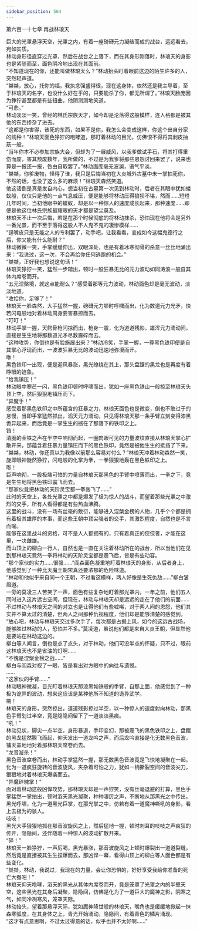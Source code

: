 ```yaml
---
sidebar_position: 564
---
```

 第六百一十七章 再战林琅天


巨大的光罩悬浮天空，光罩之内，有着一座磅礴元力凝结而成的战台，远远看去，宛如实质。  
林动身形径直穿过光罩，然后在战台之上落下，而在其身形刚落时，林琅天的身影也是紧随而至，面色阴冷地出现在其面前。  
“不知道现在的你，还能叫做林琅天么？”林动抬头盯着眼前这边的陌生许多的人，突然轻声道。  
“桀桀，放心，托你的福，我执念强盛得很，现在这身体，依然还是我主导着，至于林琅天的名字，也没什么好在乎的，只要能杀了你，都无所谓了。”林琅天脸庞因为狰狞甚至都是有些扭曲，他阴测测地笑道。  
“可悲。”  
林动淡淡一笑，曾经的林氏宗族天才，如今却是沦落得这般模样，连人格都是被其他的东西掺杂了进去。  
“这都是你害得，该死的东西，如果不是你，我怎么会变成这样，你这个出自分家的贱种！”林琅天面色狰狞的咆哮道，那盯着林动的目光，仿佛恨不得将其剥皮抽筋一般。  
“当年你本不必参加宗族大会，但却为了一展威风，以我爹做试手石，将其打得重伤而废，害其颓废数年，我所做的，不过是为我爹将那些恩怨讨回来罢了，说来也算是一报还一报，咎由自取罢了。”林动面庞毫无波澜，语气平淡。  
“桀桀，你爹废物，怪得了谁，我只是后悔当初在大炎城外古墓中未一掌拍死你，不然的话，也没了这么多的麻烦！”林琅天森然笑道。  
他这话倒是真是发自内心，想当初在古墓第一次见到林动时，后者在其眼中犹如蝼蚁般，仅仅只是他的一点气息威压，便是能够将林动压得狼狈不堪，然而……短短几年时间，当初他眼中的蝼蚁，却是以一种惊人的速度成长起来，那种速度……即便是他这位林氏宗族最耀眼的天才都是望尘莫及。  
林琅天不止一次后悔，若是在那个时候彻底的将林动抹杀，恐怕现在他将会是另外一番光景，而不至于落得这般人不人鬼不鬼的凄惨模样……  
“逞嘴皮只是无能之人的专利罢了，动手吧，让我看看，变成如今这幅鬼德行之后，你又能有什么能耐？”  
林动微微一笑，手掌缓缓伸出，双眼深处，也是有着冰寒彻骨的杀意一丝丝地涌出来：“我说过，这一次，不会再给你任何逃跑的机会。”  
“桀桀，正好我也想说这句话！”  
林琅天狰狞一笑，猛然一步踏出，顿时一股狂暴无比的元力波动如同涛浪一般自其体内席卷而开。  
“五元涅槃境，就这点能耐么？”感受着那等元力波动，林动面色却是毫无波动，淡淡地道。  
“收拾你，足够了！”  
林琅天一脸森然，大手猛然一握，磅礴元力顿时呼啸而出，化为数道元力光矛，快若闪电般地对着林动周身要害暴掠而去。  
“叮叮！”  
林动手掌一握，天鳄骨枪闪掠而出，枪身一震，化为道道残影，雄浑元力涌动间，直接是生生地将那数道光矛尽数震碎而去。  
“这种攻势，你倒也是有脸施展出来？”林动冷笑，手掌一握，一尊黑色铁印便是自其掌心浮现而出，一波波狂暴无比的波动迅速地弥漫而开。  
咻！  
黑色铁印一出现，便是迎风暴涨，黑光缭绕在其上，那头盘踞的黑龙也是再度有着睁眼的迹象。  
“给我镇压！”  
林动眼中寒芒一闪，黑色铁印顿时呼啸而出，犹如一座黑色铁山一般掠至林琅天头顶上空，然后狠狠地镇压而下。  
“异魔手！”  
感受着那黑色铁印之中所蕴含的狂暴之力，林琅天面色也是微变，倒也不敢过于的怠慢，当即手掌猛然抓出，滔天元力涌动，只见得林琅天那一条手臂立刻变得漆黑诡异起来，而后竟是一掌生生的撼在了那落下的铁印之上。  
铛！  
清脆的金铁之声在半空中响彻而起，一圈肉眼可见的力量波纹直接从林琅天掌心扩散开来，那蕴含着狂暴力量镇压而下的黑色铁印，竟然是被他生生的抵挡了下来。  
“桀桀，林动，你还真以为我像以前那么容易对付么？”林琅天冲着林动森然一笑，旋即眼神陡然狰狞，闪电般的化掌为拳，一拳狠狠地轰在黑色铁印之上。  
嘭！  
巨声响彻，一股极端可怕的力量自林琅天那黑色的手臂中喷薄而出，一拳之下，竟是生生地将黑色铁印震飞而去。  
“那家伙竟把林动的天阶灵宝都一拳轰飞了……”  
此时的天空上，各处光罩之中都是爆发了极为惊人的战斗，而望着那些光罩之中激烈的交手，所有人看得都是有些热血沸腾。  
这里的战斗，没有一场有丝毫的敷衍，能够进入涅槃金榜的人物，几乎个个都是拥有着极其雄厚的本事，而这些王朝中顶尖强者的交手，其激烈程度，自然也是不言而喻。  
能够在这里战斗的资格，可不是人人都拥有的，只有着真正的佼佼者，才能在这里，一决雌雄。  
而山顶上的柳白一行人，自然也是一直在关注着林动所在的战台，所以当他们在见到那林琅天竟然一拳将林动的天阶灵宝都是震飞后，皆是有些动容。  
“那个家伙的实力……很强……”阎森面色凝重地盯着林琅天的身影，从后者身上，他感觉到了一种比天魔王朝宋真还要浓郁的危险味道。  
“林动和他似乎来自同一个王朝，不过看这模样，两人好像是生死仇敌……”柳白皱眉道。  
一旁的莫凌三人苦笑了一声，面色有些复杂地盯着那光罩内，一年之前，他们五人同时进入这片远古空间，但现在，林动与林琅天却是远远的走在了他们的前面……  
不过林动与林琅天之间的对立也是让得他们有些嘘唏，对于两人间的恩怨，他们其实并不算太过的清楚，但两人之间那种仇视程度，他们却是能够清楚的感觉到。  
“放心吧，林动与林琅天交过多次手了，每次都是占据上风，如今的这远古战场，能够胜过林动的人，恐怕并不多。”莫凌道，虽说他们都是来自大炎王朝，但显然他是要站在林动这边的。  
柳白等人闻言，倒也是点了点头，对于林动，他们可没半点的怀疑，只不过，眼前这林琅天也不是省油的灯啊……  
“不愧是涅槃金榜之战……”  
柳白与阎森对视了一眼，皆是看出对方眼中的向往与遗憾。  
……  
“这家伙的手臂……”  
林动眼神微凝，目光盯着林琅天那漆黑如铁般的手臂，自那上面，他感觉到了一种极为诡异的波动，想来这应该是某种他所不知道的诡异武学。  
唰！  
林琅天的身形，突然掠出，道道残影掠过半空，以一种惊人的速度射向林动，那黑色手臂划过半空，竟是隐隐间留下了一道淡淡黑痕。  
“吼！”  
林动见状，脚尖一点半空，身形暴退，手印变幻，那被震飞的黑色铁印之上，盘踞的黑龙猛然腾飞而起，仰天发出一道龙吟之声，而后龙吟直接是化无数黑色音波，铺天盖地地对着那林琅天席卷而去。  
“龙音漩杀！”  
黑色音波席卷而出，林动手掌猛然一握，那无数黑色音波竟是飞快地凝聚在一起，化为一道疯狂旋转的音波旋风，夹杂着可怕之力，犹如一柄撕裂空间的音波尖刀，狠狠地对着林琅天爆袭而去。  
“异魔碎魄掌！”  
面对着林动这般凶悍攻势，那林琅天却是一声狞笑，没有丝毫退避的打算，黑色手掌猛然一掌拍出，顿时滔天黑光凝聚，种种凄厉之声，不断地从那黑光之中传出。  
黑光呼啸，化为一道黑光巨掌，在那光掌之中，仿若有着一道魔神嘶吼的身影，看上去极为的骇人。  
吱吱！  
黑光大手狠狠地抓在那音波旋风之上，然后猛地一握，顿时刺耳的吱吱之声疯狂的传开，隐隐间，还伴随着一种惊人的波动扩散开来。  
“碎！”  
林琅天一脸狰狞，一声厉喝，黑光暴涨，那音波旋风之上顿时爆裂出一道道裂缝，然后竟是直接被其生生捏爆而去，那凶悍一幕，看得山顶上的柳白等人面色都是有些变化。  
“桀桀，林动，我说过，我现在的力量，会让你恐惧的，好好享受我给你准备的死亡大餐吧！”  
林琅天仰天咆哮，滔天的黑光从其体内席卷而开，竟是笼罩了光罩之内的半壁天空，这些黑光在其身后凝聚，隐隐间，仿佛是化为了一道巨大的魔神之影，阴寒之气，如同冷冽寒风，笼罩天际。  
林动抬头，望着那悬浮天际，犹如魔神降世般的林琅天，嘴角也是缓缓地掀起一抹森寒弧度，在其身体之上，青光开始涌动，隐隐间，有着青色的鳞片涌现。  
“这才有点意思啊，不过太过得意的话，似乎也并不太好啊……”  
  
  

